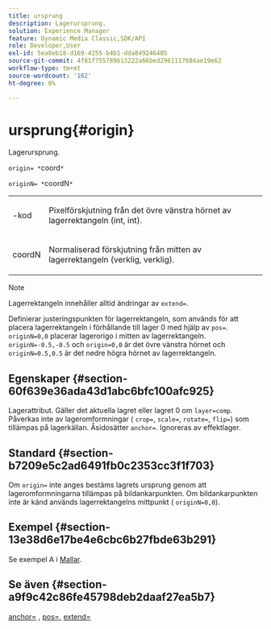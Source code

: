 ```yaml
---
title: ursprung
description: Lagerursprung.
solution: Experience Manager
feature: Dynamic Media Classic,SDK/API
role: Developer,User
exl-id: 5ea8eb18-d169-4255-b4b1-dda849246485
source-git-commit: 4f81f755789613222a66bed2961117604ae19e62
workflow-type: tm+mt
source-wordcount: '162'
ht-degree: 0%

---
```


# ursprung{#origin}

Lagerursprung.

`origin= *`coord`*`

`originN= *`coordN`*`

<table id="simpletable_A270FD92B1E841FE81F5AB300351FE01"> 
 <tr class="strow"> 
  <td class="stentry"> <p><span class="varname">-kod</span> </p></td> 
  <td class="stentry"> <p>Pixelförskjutning från det övre vänstra hörnet av lagerrektangeln (int, int). </p></td> 
 </tr> 
 <tr class="strow"> 
  <td class="stentry"> <p><span class="varname"> coordN</span> </p></td> 
  <td class="stentry"> <p>Normaliserad förskjutning från mitten av lagerrektangeln (verklig, verklig). </p></td> 
 </tr> 
</table>

>[!NOTE]
>
>Lagerrektangeln innehåller alltid ändringar av `extend=`.

Definierar justeringspunkten för lagerrektangeln, som används för att placera lagerrektangeln i förhållande till lager 0 med hjälp av `pos=`. `originN=0,0` placerar lagerorigo i mitten av lagerrektangeln. `originN=-0.5,-0.5` och `origin=0,0` är det övre vänstra hörnet och `originN=0.5,0.5` är det nedre högra hörnet av lagerrektangeln.

## Egenskaper {#section-60f639e36ada43d1abc6bfc100afc925}

Lagerattribut. Gäller det aktuella lagret eller lagret 0 om `layer=comp`. Påverkas inte av lageromformningar ( `crop=`, `scale=`, `rotate=`, `flip=`) som tillämpas på lagerkällan. Åsidosätter `anchor=`. Ignoreras av effektlager.

## Standard {#section-b7209e5c2ad6491fb0c2353cc3f1f703}

Om `origin=` inte anges bestäms lagrets ursprung genom att lageromformningarna tillämpas på bildankarpunkten. Om bildankarpunkten inte är känd används lagerrektangelns mittpunkt ( `originN=0,0`).

## Exempel {#section-13e38d6e17be4e6cbc6b27fbde63b291}

Se exempel A i [Mallar](../../../../../is-api/http-ref/image-serving-api-ref/c-http-protocol-reference/c-templates/c-templates.md#concept-3cd2d2adae0e41b2979b9640244d4d3e).

## Se även {#section-a9f9c42c86fe45798deb2daaf27ea5b7}

[anchor=](../../../../../is-api/http-ref/image-serving-api-ref/c-http-protocol-reference/c-command-reference/r-anchor.md#reference-6661e548ab284b82828d8d94c8ddeb7c) , [pos=](../../../../../is-api/http-ref/image-serving-api-ref/c-http-protocol-reference/c-command-reference/r-pos.md#reference-65de948f4b404f1182b22119ca332143), [extend=](../../../../../is-api/http-ref/image-serving-api-ref/c-http-protocol-reference/c-command-reference/r-extend.md#reference-7e9156beb285459d830e2d56782a74ac)
